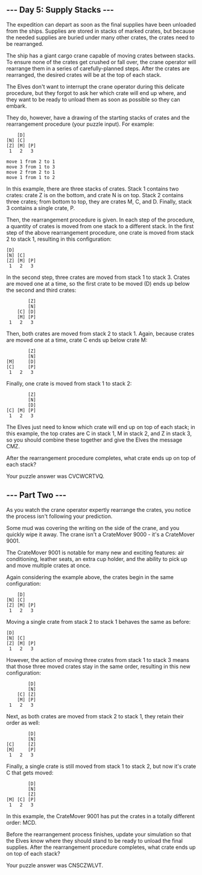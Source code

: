 ﻿## --- Day 5: Supply Stacks ---

The expedition can depart as soon as the final supplies have been unloaded from the ships. Supplies are stored in stacks of marked crates, but because the needed supplies are buried under many other crates, the crates need to be rearranged.

The ship has a giant cargo crane capable of moving crates between stacks. To ensure none of the crates get crushed or fall over, the crane operator will rearrange them in a series of carefully-planned steps. After the crates are rearranged, the desired crates will be at the top of each stack.

The Elves don't want to interrupt the crane operator during this delicate procedure, but they forgot to ask her which crate will end up where, and they want to be ready to unload them as soon as possible so they can embark.

They do, however, have a drawing of the starting stacks of crates and the rearrangement procedure (your puzzle input). For example:

        [D]    
    [N] [C]    
    [Z] [M] [P]
     1   2   3 
    
    move 1 from 2 to 1
    move 3 from 1 to 3
    move 2 from 2 to 1
    move 1 from 1 to 2

In this example, there are three stacks of crates. Stack 1 contains two crates: crate Z is on the bottom, and crate N is on top. Stack 2 contains three crates; from bottom to top, they are crates M, C, and D. Finally, stack 3 contains a single crate, P.

Then, the rearrangement procedure is given. In each step of the procedure, a quantity of crates is moved from one stack to a different stack. In the first step of the above rearrangement procedure, one crate is moved from stack 2 to stack 1, resulting in this configuration:

    [D]        
    [N] [C]    
    [Z] [M] [P]
     1   2   3 

In the second step, three crates are moved from stack 1 to stack 3. Crates are moved one at a time, so the first crate to be moved (D) ends up below the second and third crates:

            [Z]
            [N]
        [C] [D]
        [M] [P]
     1   2   3

Then, both crates are moved from stack 2 to stack 1. Again, because crates are moved one at a time, crate C ends up below crate M:

            [Z]
            [N]
    [M]     [D]
    [C]     [P]
     1   2   3

Finally, one crate is moved from stack 1 to stack 2:

            [Z]
            [N]
            [D]
    [C] [M] [P]
     1   2   3

The Elves just need to know which crate will end up on top of each stack; in this example, the top crates are C in stack 1, M in stack 2, and Z in stack 3, so you should combine these together and give the Elves the message CMZ.

After the rearrangement procedure completes, what crate ends up on top of each stack?

Your puzzle answer was CVCWCRTVQ.

## --- Part Two ---

As you watch the crane operator expertly rearrange the crates, you notice the process isn't following your prediction.

Some mud was covering the writing on the side of the crane, and you quickly wipe it away. The crane isn't a CrateMover 9000 - it's a CrateMover 9001.

The CrateMover 9001 is notable for many new and exciting features: air conditioning, leather seats, an extra cup holder, and the ability to pick up and move multiple crates at once.

Again considering the example above, the crates begin in the same configuration:

        [D]    
    [N] [C]    
    [Z] [M] [P]
     1   2   3 

Moving a single crate from stack 2 to stack 1 behaves the same as before:

    [D]        
    [N] [C]    
    [Z] [M] [P]
     1   2   3 

However, the action of moving three crates from stack 1 to stack 3 means that those three moved crates stay in the same order, resulting in this new configuration:

            [D]
            [N]
        [C] [Z]
        [M] [P]
     1   2   3

Next, as both crates are moved from stack 2 to stack 1, they retain their order as well:

            [D]
            [N]
    [C]     [Z]
    [M]     [P]
     1   2   3

Finally, a single crate is still moved from stack 1 to stack 2, but now it's crate C that gets moved:

            [D]
            [N]
            [Z]
    [M] [C] [P]
     1   2   3

In this example, the CrateMover 9001 has put the crates in a totally different order: MCD.

Before the rearrangement process finishes, update your simulation so that the Elves know where they should stand to be ready to unload the final supplies. After the rearrangement procedure completes, what crate ends up on top of each stack?

Your puzzle answer was CNSCZWLVT.
